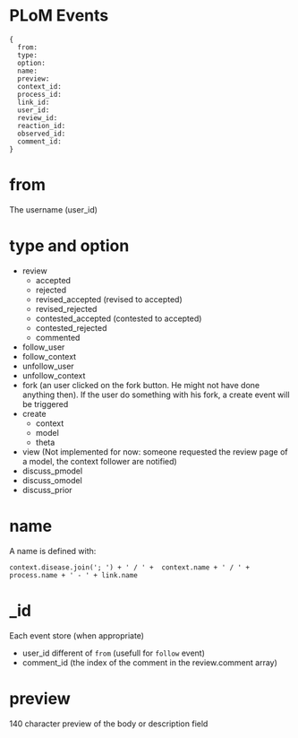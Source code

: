 PLoM Events
===========


    {
      from:
      type:
      option:
      name:
      preview:
      context_id:
      process_id:
      link_id:
      user_id:
      review_id:
      reaction_id:
      observed_id:
      comment_id:
    }


from
====

The username (user_id)

type and option
===============

- review
    - accepted
    - rejected
    - revised_accepted (revised to accepted)
    - revised_rejected
    - contested_accepted (contested to accepted)
    - contested_rejected
    - commented
- follow_user
- follow_context
- unfollow_user
- unfollow_context
- fork (an user clicked on the fork button. He might not have done anything then). If the user do something with his fork, a create event will be triggered
- create
    - context
    - model
    - theta
- view (Not implemented for now: someone requested the review page of a model, the context follower are notified)
- discuss_pmodel
- discuss_omodel
- discuss_prior

name
====

A name is defined with:

    context.disease.join('; ') + ' / ' +  context.name + ' / ' + process.name + ' - ' + link.name


_id
===

Each event store (when appropriate)

- user_id different of ```from``` (usefull for ```follow``` event)
- comment_id (the index of the comment in the review.comment array)

preview
=======

140 character preview of the body or description field
